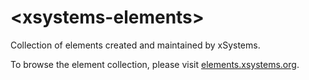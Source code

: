 # \<xsystems-elements\>

Collection of elements created and maintained by xSystems.

To browse the element collection, please visit [elements.xsystems.org](http://elements.xsystems.org).
